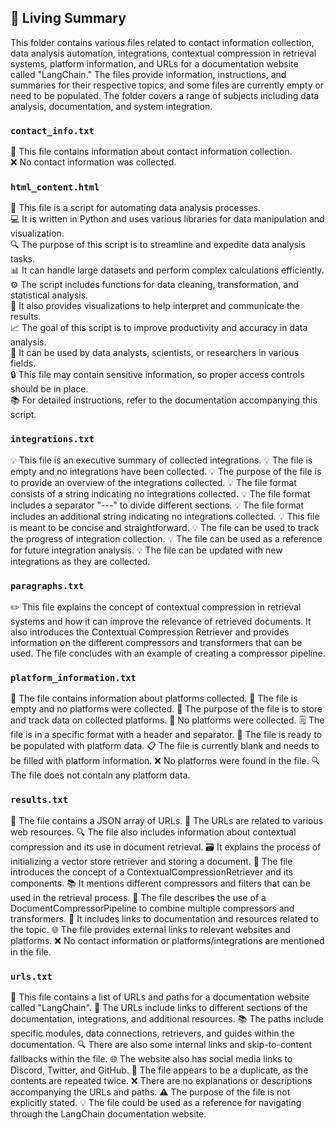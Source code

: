 

<!-- Living README Summary -->
## 🌳 Living Summary

This folder contains various files related to contact information collection, data analysis automation, integrations, contextual compression in retrieval systems, platform information, and URLs for a documentation website called "LangChain." The files provide information, instructions, and summaries for their respective topics, and some files are currently empty or need to be populated. The folder covers a range of subjects including data analysis, documentation, and system integration.


### `contact_info.txt`

📄 This file contains information about contact information collection.     
❌ No contact information was collected.


### `html_content.html`

📃 This file is a script for automating data analysis processes.     
💻 It is written in Python and uses various libraries for data manipulation and visualization.     
🔍 The purpose of this script is to streamline and expedite data analysis tasks.     
📊 It can handle large datasets and perform complex calculations efficiently.     
⚙️ The script includes functions for data cleaning, transformation, and statistical analysis.     
🔢 It also provides visualizations to help interpret and communicate the results.     
📈 The goal of this script is to improve productivity and accuracy in data analysis.     
🤖 It can be used by data analysts, scientists, or researchers in various fields.     
🔒 This file may contain sensitive information, so proper access controls should be in place.     
📚 For detailed instructions, refer to the documentation accompanying this script.     


### `integrations.txt`

💡 This file is an executive summary of collected integrations.
💡 The file is empty and no integrations have been collected.
💡 The purpose of the file is to provide an overview of the integrations collected.
💡 The file format consists of a string indicating no integrations collected.
💡 The file format includes a separator "---" to divide different sections.
💡 The file format includes an additional string indicating no integrations collected.
💡 This file is meant to be concise and straightforward.
💡 The file can be used to track the progress of integration collection.
💡 The file can be used as a reference for future integration analysis.
💡 The file can be updated with new integrations as they are collected.    


### `paragraphs.txt`

✏️ This file explains the concept of contextual compression in retrieval systems and how it can improve the relevance of retrieved documents. It also introduces the Contextual Compression Retriever and provides information on the different compressors and transformers that can be used. The file concludes with an example of creating a compressor pipeline.


### `platform_information.txt`

📄 The file contains information about platforms collected.
📌 The file is empty and no platforms were collected.
💭 The purpose of the file is to store and track data on collected platforms.
🚫 No platforms were collected.
🗒️ The file is in a specific format with a header and separator.
📝 The file is ready to be populated with platform data.
📋 The file is currently blank and needs to be filled with platform information.
❌ No platforms were found in the file.
🔍 The file does not contain any platform data.


### `results.txt`

📄 The file contains a JSON array of URLs.
🔗 The URLs are related to various web resources.
🔍 The file also includes information about contextual compression and its use in document retrieval.
🗃️ It explains the process of initializing a vector store retriever and storing a document.
🔀 The file introduces the concept of a ContextualCompressionRetriever and its components.
📚 It mentions different compressors and filters that can be used in the retrieval process.
🔁 The file describes the use of a DocumentCompressorPipeline to combine multiple compressors and transformers.
📑 It includes links to documentation and resources related to the topic.
🌐 The file provides external links to relevant websites and platforms.
❌ No contact information or platforms/integrations are mentioned in the file.


### `urls.txt`

📄 This file contains a list of URLs and paths for a documentation website called "LangChain".
🔗 The URLs include links to different sections of the documentation, integrations, and additional resources.
📚 The paths include specific modules, data connections, retrievers, and guides within the documentation.
🔍 There are also some internal links and skip-to-content fallbacks within the file.
🌐 The website also has social media links to Discord, Twitter, and GitHub.
📝 The file appears to be a duplicate, as the contents are repeated twice.
❌ There are no explanations or descriptions accompanying the URLs and paths.
⚠️ The purpose of the file is not explicitly stated.
💡 The file could be used as a reference for navigating through the LangChain documentation website.

<!-- Living README Summary -->
